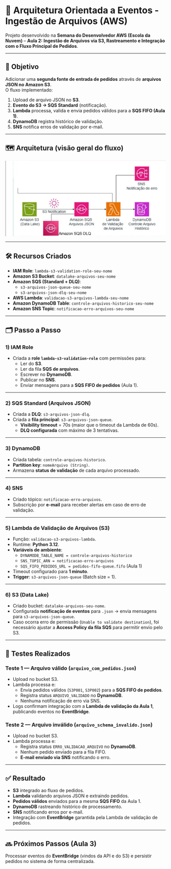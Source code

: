 # 📂 Arquitetura Orientada a Eventos - Ingestão de Arquivos (AWS)

Projeto desenvolvido na **Semana do Desenvolvedor AWS (Escola da Nuvem)** – **Aula 2: Ingestão de Arquivos via S3, Rastreamento e Integração com o Fluxo Principal de Pedidos**.  

---

## 🎯 Objetivo
Adicionar uma **segunda fonte de entrada de pedidos** através de **arquivos JSON no Amazon S3**.  
O fluxo implementado:  

1. Upload de arquivo JSON no **S3**.  
2. **Evento do S3 → SQS Standard** (notificação).  
3. **Lambda** processa, valida e envia pedidos válidos para a **SQS FIFO (Aula 1)**.  
4. **DynamoDB** registra histórico de validação.  
5. **SNS** notifica erros de validação por e-mail.  

---

## 🗺️ Arquitetura (visão geral do fluxo)

![Arquitetura AWS Dia 2](SemanaDesenvolvedor/assets/ArquiteturaDia2.png)


---

## 🛠️ Recursos Criados

- **IAM Role**: `lambda-s3-validation-role-seu-nome`  
- **Amazon S3 Bucket**: `datalake-arquivos-seu-nome`  
- **Amazon SQS (Standard + DLQ)**:  
  - `s3-arquivos-json-queue-seu-nome`  
  - `s3-arquivos-json-dlq-seu-nome`  
- **AWS Lambda**: `validacao-s3-arquivos-lambda-seu-nome`  
- **Amazon DynamoDB Table**: `controle-arquivos-historico-seu-nome`  
- **Amazon SNS Topic**: `notificacao-erro-arquivos-seu-nome`  

---

## 🗂️ Passo a Passo

### 1) IAM Role
- Criada a **role `lambda-s3-validation-role`** com permissões para:  
  - Ler do **S3**.  
  - Ler da fila **SQS de arquivos**.  
  - Escrever no **DynamoDB**.  
  - Publicar no **SNS**.  
  - Enviar mensagens para a **SQS FIFO de pedidos** (Aula 1).  

---

### 2) SQS Standard (Arquivos JSON)
- Criada a **DLQ**: `s3-arquivos-json-dlq`.  
- Criada a **fila principal**: `s3-arquivos-json-queue`.  
  - **Visibility timeout** = 70s (maior que o timeout da Lambda de 60s).  
  - **DLQ configurada** com máximo de 3 tentativas.  

---

### 3) DynamoDB
- Criada tabela: `controle-arquivos-historico`.  
- **Partition key**: `nomeArquivo (String)`.  
- Armazena **status de validação** de cada arquivo processado.  

---

### 4) SNS
- Criado tópico: `notificacao-erro-arquivos`.  
- Subscrição por **e-mail** para receber alertas em caso de erro de validação.  

---

### 5) Lambda de Validação de Arquivos (S3)
- Função: `validacao-s3-arquivos-lambda`.  
- Runtime: **Python 3.12**.  
- **Variáveis de ambiente**:  
  - `DYNAMODB_TABLE_NAME = controle-arquivos-historico`  
  - `SNS_TOPIC_ARN = notificacao-erro-arquivos`  
  - `SQS_FIFO_PEDIDOS_URL = pedidos-fifo-queue.fifo` (Aula 1)  
- Timeout configurado para **1 minuto**.  
- **Trigger**: `s3-arquivos-json-queue` (Batch size = 1).  

---

### 6) S3 (Data Lake)
- Criado bucket: `datalake-arquivos-seu-nome`.  
- Configurada **notificação de eventos** para `.json` → envia mensagens para `s3-arquivos-json-queue`.  
- Caso ocorra erro de permissão (`Unable to validate destination`), foi necessário ajustar a **Access Policy da fila SQS** para permitir envio pelo S3.  

---

## 🔬 Testes Realizados

### Teste 1 — Arquivo válido (`arquivo_com_pedidos.json`)
- Upload no bucket S3.  
- Lambda processa e:  
  - Envia pedidos válidos (`S3P001`, `S3P002`) para a **SQS FIFO de pedidos**.  
  - Registra status `ARQUIVO_VALIDADO` no **DynamoDB**.  
  - Nenhuma notificação de erro via SNS.  
- Logs confirmam integração com a **Lambda de validação da Aula 1**, publicando eventos no **EventBridge**.  

### Teste 2 — Arquivo inválido (`arquivo_schema_invalido.json`)
- Upload no bucket S3.  
- Lambda processa e:  
  - Registra status `ERRO_VALIDACAO_ARQUIVO` no **DynamoDB**.  
  - Nenhum pedido enviado para a fila FIFO.  
  - **E-mail enviado via SNS** notificando o erro.  

---

## ✅ Resultado

- **S3** integrado ao fluxo de pedidos.  
- **Lambda** validando arquivos JSON e extraindo pedidos.  
- **Pedidos válidos** enviados para a mesma **SQS FIFO** da Aula 1.  
- **DynamoDB** rastreando histórico de processamento.  
- **SNS** notificando erros por e-mail.  
- Integração com **EventBridge** garantida pela Lambda de validação de pedidos.  

---

## 🔜 Próximos Passos (Aula 3)
Processar eventos do **EventBridge** (vindos da API e do S3) e persistir pedidos no sistema de forma centralizada.  
